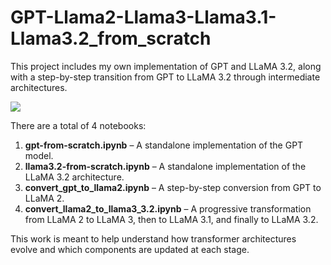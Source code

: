# GPT-Llama2-Llama3-Llama3.1-Llama3.2_from_scratch

This project includes my own implementation of GPT and LLaMA 3.2, along with a step-by-step transition from GPT to LLaMA 3.2 through intermediate architectures.

<img src="https://sebastianraschka.com/images/LLMs-from-scratch-images/bonus/gpt-to-llama/gpt-and-all-llamas.webp">

There are a total of 4 notebooks:

1. **gpt-from-scratch.ipynb** – A standalone implementation of the GPT model.
2. **llama3.2-from-scratch.ipynb** – A standalone implementation of the LLaMA 3.2 architecture.
3. **convert_gpt_to_llama2.ipynb** – A step-by-step conversion from GPT to LLaMA 2.
4. **convert_llama2_to_llama3_3.2.ipynb** – A progressive transformation from LLaMA 2 to LLaMA 3, then to LLaMA 3.1, and finally to LLaMA 3.2.

This work is meant to help understand how transformer architectures evolve and which components are updated at each stage.
